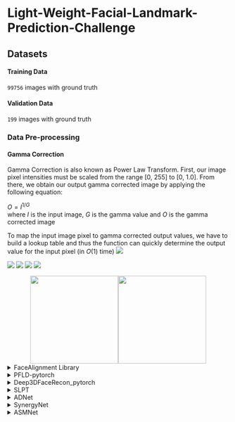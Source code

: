 # Light-Weight-Facial-Landmark-Prediction-Challenge
## Datasets
#### Training Data
`99756` images with ground truth
#### Validation Data
`199` images with ground truth
### Data Pre-processing
#### Gamma Correction
Gamma Correction is also known as Power Law Transform. First, our image pixel intensities must be scaled from the range [0, 255] to [0, 1.0]. From there, we obtain our output gamma corrected image by applying the following equation:

$O = I^{1/G}$\
where $I$ is the input image, $G$ is the gamma value and $O$ is the gamma corrected image 

To map the input image pixel to gamma corrected output values, we have to build a lookup table and thus the function can quickly determine the output value for the input pixel (in $O(1)$ time)
![](https://i.imgur.com/r1Ll0M0.png)

![](https://i.imgur.com/aq0QHgQ.png)
![](https://i.imgur.com/5FLVrN6.png)
![](https://i.imgur.com/xLzsQd5.png)
![](https://i.imgur.com/pUmR4YO.png)

<center class="half">
     <img src="https://i.imgur.com/r1Ll0M0.png" width="200"/><img src="![](https://i.imgur.com/5FLVrN6.png)" width="200"/>
</center>

<details>
    <summary>FaceAlignment Library</summary>
    
## [FaceAlignment Library](https://github.com/1adrianb/face-alignment "游標顯示")
### [Training Code in .lua](https://github.com/1adrianb/face-alignment-training )
1. 需要使用`Torch7`這個module進行訓練，不知道有沒有相關的規定？
2. model size很大，最小的也有`183 Mb`
</details>

<details>
    <summary>PFLD-pytorch</summary>
    
## [PFLD-pytorch](https://github.com/polarisZhao/PFLD-pytorch)
### [polarisZhao/PFLD-pytorch](https://github.com/polarisZhao/PFLD-pytorch)
### [samuelyu2002/PFLD](https://github.com/samuelyu2002/PFLD)
1. Employ a branch of network to estimate the geometric information for each face sample (Auxiliary  Network)
2. Build the backbone network of our PFLD using MobileNet blocks to gurantee small model size
3. 在paper中提出PFLD Loss，目的在於解決data imbalance的問題 \
Penalize more on errors corresponding to rare training samples than on those to rich ones
5. Ground truth 是每一張照片都有`98 landmarks`
6. 照他的demo來看應該是可以處理另外一邊的臉看不到的問題
[PFLD: A Practical Facial Landmark Detector](https://arxiv.org/pdf/1902.10859.pdf)
3. Paper中提出兩種架構，`PFLD 0.25X`及`PFLD 1X`，model size分別是`2.1 Mb`和`12.5 Mb`
4. `PFLD 1X`的NME可以達到1.88
5. source code中仍有face detector
</details>

<details>
    <summary>Deep3DFaceRecon_pytorch</summary>
    
## [sicxu/Deep3DFaceRecon_pytorch](https://github.com/sicxu/Deep3DFaceRecon_pytorch)
### [Paper](https://arxiv.org/pdf/1903.08527.pdf)
1. Hybrid-level weakly-supervised training for CNN-based 3D face reconstruction
2. Fast, accurate, and robust to pose and occlusions
3. Using [Arcface](https://github.com/deepinsight/insightface/tree/master/recognition/arcface_torch) to compute perceptual loss. Need to download the pre-trained model in advance
4. 不需要Ground Truth，只需要把image丟到dlib或是MTCNN就可以detect出初始的5個landmark
5. R-Net pre-trained on ImageNet
</details>

<details>
    <summary>SLPT</summary>
    
## [Jiahao-UTS/SLPT-master](https://github.com/Jiahao-UTS/SLPT-master)
1. Heatmap regression method ignore the inherent relation between different landmarks
2. Using attention mechanism to learn this inherent relation
3. Model size: SLPT-6-layers `51 Mb` and SLPT-12-layers `75 Mb`
4. **Coarse-to-fine locating** 每一個stage會以前一個stage的facial landmarks為中心crop出patches，再將這些patches分別resize成K x K，以這個為input丟入SPLT並計算出local landmark的位置
</details>

<details>
    <summary>ADNet</summary>
    
## ADNet
1. Network employs stacked 4 Hourglasses as backbone, and in each HG structure, three heatmaps are generated, respectively corresponding to a landmarks heatmap, edge heatmap and a point heatmap
2. An anisotropic attention mask is generated from the point and edge heatmaps. The attention mask can then impose anisotropic supervsion for landmark training
3. **Anisotropic Direction Loss** disentangles the error into two mutually orthogonal directions, namely normal error into and tangent error, and put anisotropic loss weights to them
</details>

<details>
    <summary>SynergyNet</summary>
    
## [choyingw/SynergyNet](https://github.com/choyingw/SynergyNet)
1. Backbone learns to regress 3DMM parameters and reconstruct 3D face meshes from monocular face images
2. Muti-Attribute feature aggregation gathers underlying 3DMM semantics and the latent image code to refine landmarks further
3. Landmark-to-3DMM regresses 3DMM from refined landmark  to reveale the embedded facial geometry in 3D landmark
4. **Self-Constraint** is applied to 3DMM parameters regressed from different sources
</details>
<details>
    <summary>ASMNet</summary>
### [ASMNet](https://github.com/aliprf/ASMNet)
![Framework of ASMNet](https://i.imgur.com/KIBgYZm.png)
1. CNN lower layers have features such as edges, and corners which are more suitable for tasks like *landmark localization* and pose estimation
2. Training a network for correlated tasks simultaneously builds a synergy that can improve the preformance of each task
3. The framework is a multi-task CNN that detect facial landmark as well as estimating the pose of faces (pitch, row, and yaw) simultaneously
4. Create short cuts from multiple batch normalization layer
5. Connect each of these shortcuts to the output of block 15 of MobileNetV2, block-15-add, using global average pooling layers
6. Apply PCA on the training set and calculate the eigen-vectors and eigenvalues, and using ASM operator to transform original ground truth to set A, called ASM points
7. ASM-Loss contains two part, mean square error computed from landmark prediction and error between predicted landmarks and ASM points
</details>


